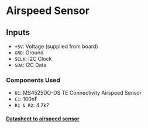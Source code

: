# Airspeed Sensor

## Inputs
- `+5V`: Voltage (supplied from board)
- `GND`: Ground
- `SCLK`: I2C Clock
- `SDA`: I2C Data

### Components Used
- `U1`: MS4525DO-DS TE Connectivity Airspeed Sensor
- `C1`: 100nF
- `R1 & R2`: 4.7k? 

#### [Datasheet to airspeed sensor](http://www.te.com/commerce/DocumentDelivery/DDEController?Action=showdoc&DocId=Data+Sheet%7FMS4525DO%7FB2%7Fpdf%7FEnglish%7FENG_DS_MS4525DO_B2.pdf%7FCAT-BLPS0002)

